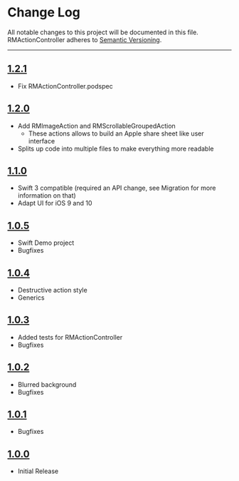 # Change Log

All notable changes to this project will be documented in this file.
RMActionController adheres to [Semantic Versioning](http://semver.org/).

---

## [1.2.1](https://github.com/CooperRS/RMActionController/releases/tag/1.2.1)

* Fix RMActionController.podspec

## [1.2.0](https://github.com/CooperRS/RMActionController/releases/tag/1.2.0)

* Add RMImageAction and RMScrollableGroupedAction
	* These actions allows to build an Apple share sheet like user interface
* Splits up code into multiple files to make everything more readable

## [1.1.0](https://github.com/CooperRS/RMActionController/releases/tag/1.1.0)

* Swift 3 compatible (required an API change, see Migration for more information on that)
* Adapt UI for iOS 9 and 10

## [1.0.5](https://github.com/CooperRS/RMActionController/releases/tag/1.0.5)

* Swift Demo project
* Bugfixes

## [1.0.4](https://github.com/CooperRS/RMActionController/releases/tag/1.0.4)

* Destructive action style
* Generics

## [1.0.3](https://github.com/CooperRS/RMActionController/releases/tag/1.0.3)

* Added tests for RMActionController
* Bugfixes

## [1.0.2](https://github.com/CooperRS/RMActionController/releases/tag/1.0.2)

* Blurred background
* Bugfixes

## [1.0.1](https://github.com/CooperRS/RMActionController/releases/tag/1.0.1)

* Bugfixes

## [1.0.0](https://github.com/CooperRS/RMActionController/releases/tag/1.0.0)

* Initial Release